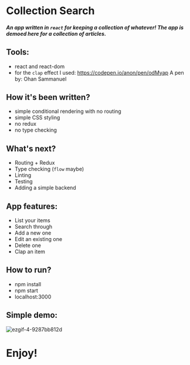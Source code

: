 # Collection Search
##### An app written in `react` for keeping a collection of whatever! The app is demoed here for a collection of articles. 

## Tools:
* react and react-dom
* for the `clap` effect I used: https://codepen.io/anon/pen/odMyap A pen by: Ohan Sammanuel

## How it's been written?
* simple conditional rendering with no routing
* simple CSS styling
* no redux
* no type checking

## What's next?
* Routing + Redux
* Type checking (`flow` maybe)
* Linting
* Testing
* Adding a simple backend

## App features:
* List your items
* Search through
* Add a new one
* Edit an existing one
* Delete one
* Clap an item

## How to run?
* npm install
* npm start
* localhost:3000

## Simple demo:

![ezgif-4-9287bb812d](https://user-images.githubusercontent.com/13462129/39979705-748e0418-578b-11e8-92b6-710e3008c2d8.gif)


# Enjoy! 
